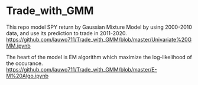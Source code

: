 # Trade_with_GMM

This repo model SPY return by Gaussian Mixture Model by using 2000-2010 data, and use its prediction to trade in 2011-2020.
https://github.com/lauwo711/Trade_with_GMM/blob/master/Univariate%20GMM.ipynb

The heart of the model is EM algorithm which maximize the log-likelihood of the occurance.
https://github.com/lauwo711/Trade_with_GMM/blob/master/E-M%20Algo.ipynb
